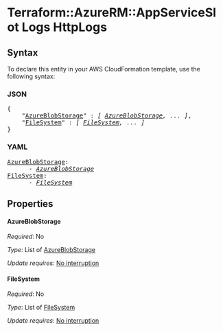 # Terraform::AzureRM::AppServiceSlot Logs HttpLogs

## Syntax

To declare this entity in your AWS CloudFormation template, use the following syntax:

### JSON

<pre>
{
    "<a href="#azureblobstorage" title="AzureBlobStorage">AzureBlobStorage</a>" : <i>[ <a href="logs-httplogs-azureblobstorage.md">AzureBlobStorage</a>, ... ]</i>,
    "<a href="#filesystem" title="FileSystem">FileSystem</a>" : <i>[ <a href="logs-httplogs-filesystem.md">FileSystem</a>, ... ]</i>
}
</pre>

### YAML

<pre>
<a href="#azureblobstorage" title="AzureBlobStorage">AzureBlobStorage</a>: <i>
      - <a href="logs-httplogs-azureblobstorage.md">AzureBlobStorage</a></i>
<a href="#filesystem" title="FileSystem">FileSystem</a>: <i>
      - <a href="logs-httplogs-filesystem.md">FileSystem</a></i>
</pre>

## Properties

#### AzureBlobStorage

_Required_: No

_Type_: List of <a href="logs-httplogs-azureblobstorage.md">AzureBlobStorage</a>

_Update requires_: [No interruption](https://docs.aws.amazon.com/AWSCloudFormation/latest/UserGuide/using-cfn-updating-stacks-update-behaviors.html#update-no-interrupt)

#### FileSystem

_Required_: No

_Type_: List of <a href="logs-httplogs-filesystem.md">FileSystem</a>

_Update requires_: [No interruption](https://docs.aws.amazon.com/AWSCloudFormation/latest/UserGuide/using-cfn-updating-stacks-update-behaviors.html#update-no-interrupt)

